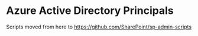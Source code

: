 # Azure Active Directory Principals #

Scripts moved from here to https://github.com/SharePoint/sp-admin-scripts